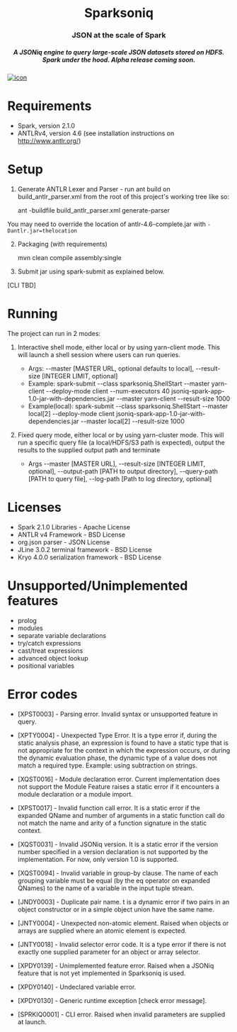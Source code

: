 <h1 align="center">Sparksoniq</h1>

<h3 align="center">JSON at the scale of Spark </h3>

<h5 align="center">A JSONiq engine to query large-scale JSON datasets stored on HDFS. Spark under the hood. Alpha release coming soon. </h5>


<a href="https://ibb.co/j5nnB5"><img src="https://preview.ibb.co/nQPpPQ/icon.png" alt="icon" border="0"></a>

# Requirements
- Spark, version 2.1.0
- ANTLRv4, version 4.6 (see installation instructions on http://www.antlr.org/)


# Setup
1. Generate ANTLR Lexer and Parser - run ant build on build_antlr_parser.xml from the root of this project's working tree like so:

    ant -buildfile build_antlr_parser.xml generate-parser
    
You may need to override the location of antlr-4.6-complete.jar with `-Dantlr.jar=thelocation`

2. Packaging (with requirements)

    mvn clean compile assembly:single

3. Submit jar using spark-submit as explained below.

[CLI TBD]


# Running
The project can run in 2 modes:

1. Interactive shell mode, either local or by using yarn-client mode.
This will launch a shell session where users can run queries.

    - Args: --master [MASTER URL, optional defaults to local], --result-size [INTEGER LIMIT, optional]
    - Example:   spark-submit --class sparksoniq.ShellStart   --master yarn-client  --deploy-mode client --num-executors 40  jsoniq-spark-app-1.0-jar-with-dependencies.jar --master yarn-client --result-size 1000
    - Example(local): spark-submit --class sparksoniq.ShellStart  --master local[2]  --deploy-mode client jsoniq-spark-app-1.0-jar-with-dependencies.jar  --master local[2] --result-size 1000

2. Fixed query mode, either local or by using yarn-cluster mode. 
This will run a specific query file (a local/HDFS/S3 path is expected), output the results to the supplied output path and terminate
    - Args --master [MASTER URL], --result-size [INTEGER LIMIT, optional], --output-path [PATH to output directory],
    --query-path [PATH to query file], --log-path [Path to log directory, optional]
    

# Licenses

- Spark 2.1.0 Libraries - Apache License
- ANTLR v4 Framework - BSD License
- org.json parser - JSON License
- JLine 3.0.2 terminal framework - BSD License
- Kryo 4.0.0 serialization framework - BSD License

# Unsupported/Unimplemented features
- prolog
- modules
- separate variable declarations
- try/catch expressions
- cast/treat expressions
- advanced object lookup
- positional variables


# Error codes

- [XPST0003] - Parsing error. 
Invalid syntax or unsupported feature in query.

- [XPTY0004] - Unexpected Type Error. 
It is a type error if, during the static analysis phase, 
an expression is found to have a static type that is not
appropriate for the context in which the expression occurs, 
or during the dynamic evaluation phase, the dynamic type of 
a value does not match a required type. 
Example: using subtraction on strings.

- [XQST0016] - Module declaration error. 
Current implementation does not support the Module Feature 
raises a static error if it encounters a module declaration 
or a module import.

- [XPST0017] - Invalid function call error. 
It is a static error if the expanded QName and number 
of arguments in a static function call do not match 
the name and arity of a function signature in the static context.

- [XQST0031] - Invalid JSONiq version. It is a static error 
if the version number specified in a version declaration 
is not supported by the implementation. For now, only version 1.0 is supported.

- [XQST0094] - Invalid variable in group-by clause. 
The name of each grouping variable must be equal 
(by the eq operator on expanded QNames) to the name of a 
variable in the input tuple stream.

- [JNDY0003] - Duplicate pair name. t is a dynamic error if two pairs in an object
 constructor or in a simple object union have the same name.

- [JNTY0004] - Unexpected non-atomic element. Raised when objects 
or arrays are supplied where an atomic element is expected. 

- [JNTY0018] - Invalid selector error code. 
It is a type error if there is not exactly one supplied parameter 
for an object or array selector.

- [XPDY0139] - Unimplemented feature error. Raised when a JSONiq feature 
that is not yet implemented in Sparksoniq is used.

- [XPDY0140] - Undeclared variable error.

- [XPDY0130] - Generic runtime exception [check error message].

- [SPRKIQ0001] - CLI error. Raised when invalid parameters are supplied at launch.
